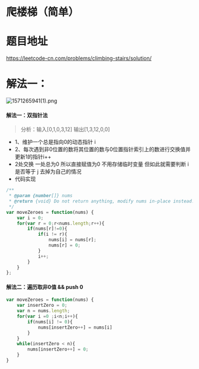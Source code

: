 # 爬楼梯（简单）
# 题目地址
<https://leetcode-cn.com/problems/climbing-stairs/solution/>
# 解法一：
![1571265941(1).png](https://pic.leetcode-cn.com/e2df510c0bb6a7635d94241de9fb24ee64dcd0c9ddcac9a8d59eda31e9ff0848-1571265941\(1\).png)

#### 解法一：双指针法
> 分析：输入[0,1,0,3,12]  输出[1,3,12,0,0]
+ 1、维护一个总是指向0的动态指针 i
+ 2、每次遇到非0位置的数将其位置的数与0位置指针索引上的数进行交换值并更新1的指针i++
+ 2处交换 一处总为0 所以直接赋值为0 不用存储临时变量 但如此就需要判断 i 是否等于 j 去掉为自己的情况
+ 代码实现
```javascript
/**
 * @param {number[]} nums
 * @return {void} Do not return anything, modify nums in-place instead.
 */
var moveZeroes = function(nums) {
    var i = 0;
	for(var r = 0;r<nums.length;r++){
		if(nums[r]!=0){
			if(i != r){
				nums[i] = nums[r];
				nums[r] = 0;
			}
			i++;
		}
	}
};
```
#### 解法二：遍历取非0值 && push 0
```javascript
var moveZeroes = function(nums) {
	var insertZero = 0;
	var n = nums.length;
	for(var i =0 ;i<n;i++){
		if(nums[i] != 0){
			nums[insertZero++] = nums[i]
		}
	}
	while(insertZero < n){
		nums[insertZero++] = 0;
	}
}
```